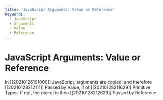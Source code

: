 ```yaml
---
title: 'JavaScript Arguments: Value or Reference'
keywords:
  - JavaScript
  - Arguments
  - Value
  - Reference
...
```


# JavaScript Arguments: Value or Reference
In [[20210126191000]] JavaScript, arguments are copied, and therefore [[20210128212111]] Passed by Value, if of [[20210128211629]] Primitive Types. If not, the object is then [[20210128212623]] Passed by Reference.